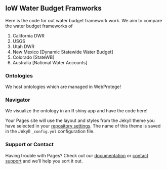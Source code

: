 ## IoW Water Budget Framworks

Here is the code for out water budget framework work. We aim to compare the water budget frameworks of

1. California DWR
2. USGS
3. Utah DWR 
4. New Mexico [Dynamic Statewide Water Budget]
5. Colorado [StateWB]
6. Australia [National Water Accounts]

### Ontologies

We host ontologies which are managed in WebProtege!

### Navigator

We visualize the ontology in an R shiny app and have the code here!



Your Pages site will use the layout and styles from the Jekyll theme you have selected in your [repository settings](https://github.com/internetofwater/WaterBudgetFramework/settings). The name of this theme is saved in the Jekyll `_config.yml` configuration file.

### Support or Contact

Having trouble with Pages? Check out our [documentation](https://help.github.com/categories/github-pages-basics/) or [contact support](https://github.com/contact) and we’ll help you sort it out.
